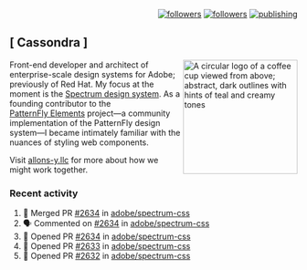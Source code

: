 <p align="right"><a rel="me" href="https://front-end.social/@castastrophe">
    <img alt="followers" title="Follow me on Mastodon" src="https://img.shields.io/mastodon/follow/109297102751309835?domain=https%3A%2F%2Ffront-end.social&label=Follow&logo=mastodon&logoColor=white&style=for-the-badge&labelColor=008080&color=006969"/></a>
  <a href="https://codepen.io/castastrophe/">
    <img alt="followers" title="Follow me on CodePen" src="https://img.shields.io/badge/23-1?color=640464&labelColor=7c007c&style=for-the-badge&logo=codepen&label=Follow"/></a>
<a href="https://castastrophe.medium.com/">
    <img alt="publishing" title="View articles on Medium" src="https://img.shields.io/badge/107-1?color=666&labelColor=444&label=subscribe&logo=medium&logoColor=white&style=for-the-badge"/></a>
</p>

## [&nbsp;Cassondra&nbsp;]

<img align="right" src="https://github-production-user-asset-6210df.s3.amazonaws.com/1840295/253016758-ba468774-1cd3-42c2-8f43-947b5eeb5edf.png" height="200" alt="A circular logo of a coffee cup viewed from above; abstract, dark outlines with hints of teal and creamy tones">

Front-end developer and architect of enterprise-scale design systems for Adobe; previously of Red Hat. My focus at the moment is the [Spectrum design system](https://github.com/adobe/spectrum-css). As a founding contributor to the [PatternFly&nbsp;Elements](https://github.com/patternfly/patternfly-elements) project&mdash;a community implementation of the PatternFly design system&mdash;I became intimately familiar with the nuances of styling web components.

Visit [allons-y.llc](http://allons-y.llc/) for more about how we might work together.

### Recent activity

<!--START_SECTION:activity-->
1. 🎉 Merged PR [#2634](https://github.com/adobe/spectrum-css/pull/2634) in [adobe/spectrum-css](https://github.com/adobe/spectrum-css)
2. 🗣 Commented on [#2634](https://github.com/adobe/spectrum-css/pull/2634#issuecomment-2030396622) in [adobe/spectrum-css](https://github.com/adobe/spectrum-css)
3. 💪 Opened PR [#2634](https://github.com/adobe/spectrum-css/pull/2634) in [adobe/spectrum-css](https://github.com/adobe/spectrum-css)
4. 💪 Opened PR [#2633](https://github.com/adobe/spectrum-css/pull/2633) in [adobe/spectrum-css](https://github.com/adobe/spectrum-css)
5. 💪 Opened PR [#2632](https://github.com/adobe/spectrum-css/pull/2632) in [adobe/spectrum-css](https://github.com/adobe/spectrum-css)
<!--END_SECTION:activity-->
